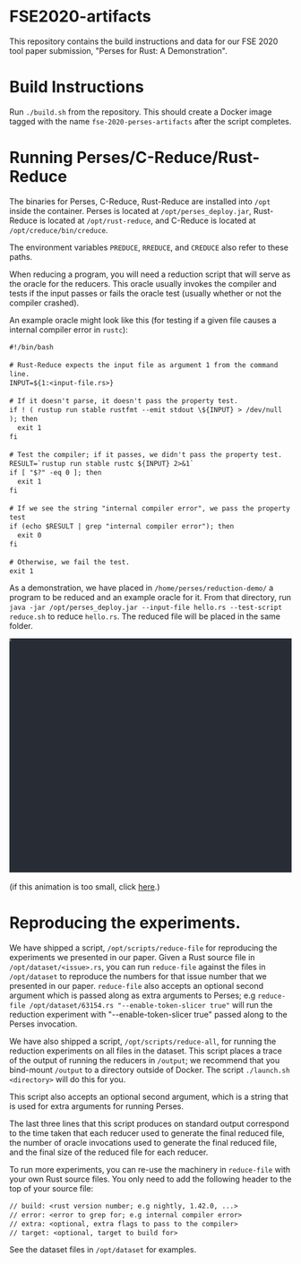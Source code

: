 # FSE2020-artifacts
This repository contains the build instructions and data for our FSE 2020 
tool paper submission, "Perses for Rust: A Demonstration".

# Build Instructions
Run `./build.sh` from the repository.  This should create a Docker image tagged with the
name `fse-2020-perses-artifacts` after the script completes.

# Running Perses/C-Reduce/Rust-Reduce
The binaries for Perses, C-Reduce, Rust-Reduce are installed into `/opt` inside the container.
Perses is located at `/opt/perses_deploy.jar`, Rust-Reduce is located at `/opt/rust-reduce`,
and C-Reduce is located at `/opt/creduce/bin/creduce`.

The environment variables `PREDUCE`, `RREDUCE`, and `CREDUCE` also refer to these paths.

When reducing a program, you will need a reduction script that will serve as the oracle for the
reducers.  This oracle usually invokes the compiler and tests if the input passes or fails
the oracle test (usually whether or not the compiler crashed).

An example oracle might look like this (for testing if a given file causes
a internal compiler error in `rustc`):

```
#!/bin/bash

# Rust-Reduce expects the input file as argument 1 from the command line.
INPUT=${1:<input-file.rs>}

# If it doesn't parse, it doesn't pass the property test.
if ! ( rustup run stable rustfmt --emit stdout \${INPUT} > /dev/null ); then
  exit 1
fi

# Test the compiler; if it passes, we didn't pass the property test.
RESULT=`rustup run stable rustc ${INPUT} 2>&1`
if [ "$?" -eq 0 ]; then
  exit 1
fi

# If we see the string "internal compiler error", we pass the property test
if (echo $RESULT | grep "internal compiler error"); then
  exit 0
fi

# Otherwise, we fail the test.
exit 1
```

As a demonstration, we have placed in `/home/perses/reduction-demo/` a program to be reduced and an example
oracle for it.  From that directory, run `java -jar /opt/perses_deploy.jar --input-file hello.rs --test-script reduce.sh`
to reduce `hello.rs`.  The reduced file will be placed in the same folder.

![Reduction Demo Screencast](demos/reduction-demo.svg)

(if this animation is too small, click [here](https://raw.githubusercontent.com/e45lee/FSE2020-artifacts/master/demos/reduction-demo.svg).)

# Reproducing the experiments.
We have shipped a script, `/opt/scripts/reduce-file` for reproducing the experiments we presented
in our paper.  Given a Rust source file in `/opt/dataset/<issue>.rs`, you can run `reduce-file` against
the files in `/opt/dataset` to reproduce the numbers for that issue number that we presented in our paper.
`reduce-file` also accepts an optional second argument which is passed along as extra arguments to Perses;
e.g `reduce-file /opt/dataset/63154.rs "--enable-token-slicer true"` will run the reduction experiment with
"--enable-token-slicer true" passed along to the Perses invocation.

We have also shipped a script, `/opt/scripts/reduce-all`, for running the reduction experiments on all files
in the dataset.  This script places a trace of the output of running the reducers in `/output`; we recommend
that you bind-mount `/output` to a directory outside of Docker.  The script `./launch.sh <directory>`
will do this for you. 

This script also accepts an optional second argument, which is a string that is used for extra arguments
for running Perses.

The last three lines that this script produces on standard output correspond to the time taken that
each reducer used to generate the final reduced file, the number of oracle invocations used
to generate the final reduced file, and the final size of the reduced file for each reducer.

To run more experiments, you can re-use the machinery in `reduce-file` with your own Rust source files.
You only need to add the following header to the top of your source file:
```
// build: <rust version number; e.g nightly, 1.42.0, ...>
// error: <error to grep for; e.g internal compiler error>
// extra: <optional, extra flags to pass to the compiler>
// target: <optional, target to build for>
```

See the dataset files in `/opt/dataset` for examples.
